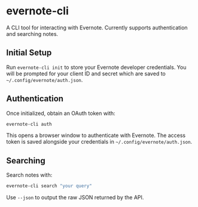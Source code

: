 # evernote-cli

A CLI tool for interacting with Evernote. Currently supports authentication and searching notes.

## Initial Setup

Run `evernote-cli init` to store your Evernote developer credentials. You will be prompted for your client ID and secret which are saved to `~/.config/evernote/auth.json`.

## Authentication

Once initialized, obtain an OAuth token with:

```bash
evernote-cli auth
```

This opens a browser window to authenticate with Evernote. The access token is saved alongside your credentials in `~/.config/evernote/auth.json`.

## Searching

Search notes with:

```bash
evernote-cli search "your query"
```

Use `--json` to output the raw JSON returned by the API.


